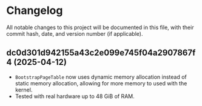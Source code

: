 # Changelog

All notable changes to this project will be documented in this file, with their commit hash, date, and version number (if applicable).

## dc0d301d942155a43c2e099e745f04a2907867f4 (2025-04-12)

 - `BootstrapPageTable` now uses dynamic memory allocation instead of static memory allocation, allowing for more memory to used with the kernel.
 - Tested with real hardware up to 48 GiB of RAM.
